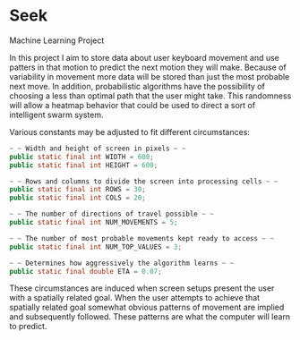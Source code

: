 # Seek
Machine Learning Project

In this project I aim to store data about user keyboard movement and use patters in that motion to predict the next motion they will make. Because of variability in movement more data will be stored than just the most probable next move. In addition, probabilistic algorithms have the possibility of choosing a less than optimal path that the user might take. This randomness will allow a heatmap behavior that could be used to direct a sort of intelligent swarm system.

Various constants may be adjusted to fit different circumstances:

```java
~ ~ Width and height of screen in pixels ~ ~
public static final int WIDTH = 600;
public static final int HEIGHT = 600;

~ ~ Rows and columns to divide the screen into processing cells ~ ~
public static final int ROWS = 30;
public static final int COLS = 20;

~ ~ The number of directions of travel possible ~ ~
public static final int NUM_MOVEMENTS = 5;

~ ~ The number of most probable movements kept ready to access ~ ~
public static final int NUM_TOP_VALUES = 3;

~ ~ Determines how aggressively the algorithm learns ~ ~
public static final double ETA = 0.07;
```

These circumstances are induced when screen setups present the user with a spatially related goal. When the user attempts to achieve that spatially related goal somewhat obvious patterns of movement are implied and subsequently followed. These patterns are what the computer will learn to predict.